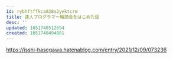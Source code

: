 ```yaml
---
id: rybhftffkca828a2yektcrm
title: 達人プログラマー輪読会をはじめた話
desc: ''
updated: 1651748512654
created: 1651748494801
---
```


https://isshi-hasegawa.hatenablog.com/entry/2021/12/09/073236
